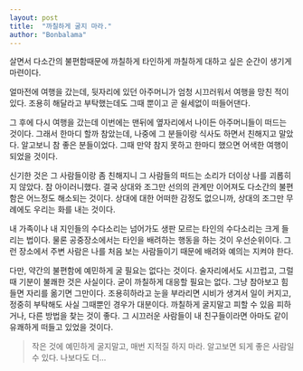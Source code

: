```yaml
---
layout: post
title:  "까칠하게 굴지 마라."
author: "Bonbalama"
---
```


살면서 다소간의 불편함때문에 까칠하게 타인하게 까칠하게 대하고 싶은 순간이 생기게 마련이다. 

얼마전에 여행을 갔는데, 뒷자리에 있던 아주머니가 엄청 시끄러워서 여행을 망친 적이 있다. 조용히 해달라고 부탁했는데도 그때 뿐이고 곧 쉴세없이 떠들어댄다. 

그 후에 다시 여행을 갔는데 이번에는 맨뒤에 옆자리에서 나이든 아주머니들이 떠드는 것이다. 그래서 한마디 할까 참았는데, 나중에 그 분들이랑 식사도 하면서 친해지고 말았다. 알고보니 참 좋은 분들이었다. 그때 만약 참지 못하고 한마디 했으면 어색한 여행이 되었을 것이다. 

신기한 것은 그 사람들이랑 좀 친해지니 그 사람들의 떠드는 소리가 더이상 나를 괴롭히지 않았다. 참 아이러니했다. 결국 상대와 조그만 선의의 관계만 이어져도 다소간의 불편함은 어느정도 해소되는 것이다. 상대에 대한 어떠한 감정도 없으니까, 상대의 조그만 무례에도 우리는 화를 내는 것이다. 

내 가족이나 내 지인들의 수다소리는 넘어가도 생판 모르는 타인의 수다소리는 크게 들리는 법이다. 물론 공중장소에서는 타인을 배려하는 행동을 하는 것이 우선순위이다. 그런 장소에서 주변 사람은 나를 처음 보는 사람들이기 때문에 배려와 예의는 지켜야 한다. 

다만, 약간의 불편함에 예민하게 굴 필요는 없다는 것이다. 술자리에서도 시끄럽고, 그럴때 기분이 불쾌한 것은 사실이다. 굳이 까칠하게 대응할 필요는 없다. 그냥 참아보고 힘들면 자리를 옮기면 그만이다. 조용히하라고 눈을 부라리면 시비가 생겨서 일이 커지고, 정중히 부탁해도 사실 그때뿐인 경우가 대분이다. 까칠하게 굴지말고 피할 수 있음 피하거나, 다른 방법을 찾는 것이 좋다. 그 시끄러운 사람들이 내 친구들이라면 아마도 같이 유쾌하게 떠들고 있었을 것이다. 

> 작은 것에 예민하게 굴지말고, 매번 지적질 하지 마라. 알고보면 되게 좋은 사람일 수 있다. 나보다도 더...